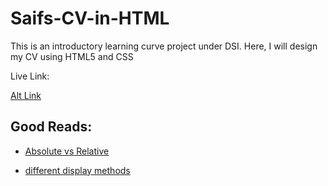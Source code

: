 # Saifs-CV-in-HTML

This is an introductory learning curve project under DSI. Here, I will design my CV using HTML5 and CSS

Live Link:

<!-- [Click Here](https://saifergit.github.io/Saifs-CV-in-HTML/index.html) -->

[Alt Link](https://elastic-pare-b3c6f4.netlify.app/)

## Good Reads:

- [Absolute vs Relative](https://leannezhang.medium.com/difference-between-css-position-absolute-versus-relative-35f064384c6)

- [different display methods](https://betterprogramming.pub/understanding-css-display-none-block-inline-and-inline-block-63f6510df93)
